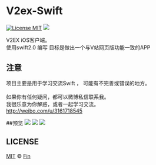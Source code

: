 # V2ex-Swift

[![License MIT](https://img.shields.io/badge/license-MIT-green.svg?style=flat)](https://raw.githubusercontent.com/Finb/V2ex-Swift/master/LICENSE)
[![](https://img.shields.io/badge/done-5%-green.svg?style=flat)](https://github.com/Finb/V2ex-Swift)

V2EX iOS客户端。
<br/>使用swift2.0 编写 目标是做出一个与V站网页版功能一致的APP

## 注意

项目主要是用于学习交流Swift ， 可能有不完善或错误的地方。
<br/>
<br/>如果你有任何疑问，都可以微博私信联系我。
<br/>我很乐意为你解惑，或者一起学习交流。
<br/>http://weibo.com/u/3161718545

##预览
![](http://imgsrc.baidu.com/forum/w%3D580/sign=374e53126759252da3171d0c049a032c/064dc9fc1e178a8257b6cea8f103738da877e898.jpg)
![](http://imgsrc.baidu.com/forum/w%3D580/sign=dd3d5328642762d0803ea4b790ed0849/bdb0b0fd5266d0167df57223902bd40734fa35bc.jpg)
![](http://imgsrc.baidu.com/forum/w%3D580/sign=9b7d3a42992f07085f052a08d925b865/f6e04110b912c8fcdf65dec0fb039245d7882197.jpg)


## LICENSE

[MIT](https://raw.githubusercontent.com/Finb/V2ex-Swift/blob/master/LICENSE) © [Fin](http://github.com/Finb)
